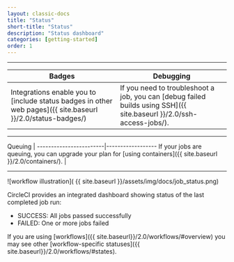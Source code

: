 ```yaml
---
layout: classic-docs
title: "Status"
short-title: "Status"
description: "Status dashboard"
categories: [getting-started]
order: 1
---
```


<hr>

Badges     | Debugging
----------------------------|----------------------
Integrations enable you to [include status badges in other web pages]({{ site.baseurl }}/2.0/status-badges/)  |   If you need to troubleshoot a job, you can [debug failed builds using SSH]({{ site.baseurl }}/2.0/ssh-access-jobs/).

<hr>

Queuing |
------------------------|------------------
If your jobs are queuing, you can upgrade your plan for [using containers]({{ site.baseurl }}/2.0/containers/). |  

<hr>

![workflow illustration]( {{ site.baseurl }}/assets/img/docs/job_status.png)

CircleCI provides an integrated dashboard showing status of the last completed job run:

- SUCCESS: All jobs passed successfully
- FAILED: One or more jobs failed

If you are using [workflows]({{ site.baseurl}}/2.0/workflows/#overview) you may
see other [workflow-specific statuses]({{ site.baseurl}}/2.0/workflows/#states).
